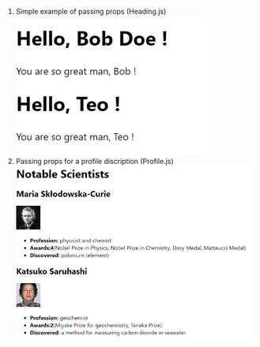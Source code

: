 1. Simple example of passing props (Heading.js)![Alt text](image-1.png)
2. Passing props for a profile discription (Profile.js)![Alt text](image.png)
